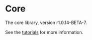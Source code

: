 # Core

The core library, version r1.0.14-BETA-7.

See the [tutorials](tutorials/index.md) for more information.
